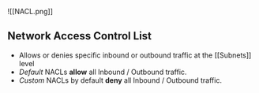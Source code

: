 ![[NACL.png]]
## Network Access Control List
- Allows or denies specific inbound or outbound traffic at the [[Subnets]] level
- *Default* NACLs **allow** all Inbound / Outbound traffic.
- *Custom* NACLs by default **deny** all Inbound / Outbound traffic.
